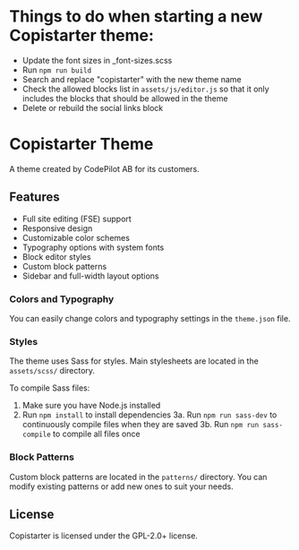 # Things to do when starting a new Copistarter theme:

- Update the font sizes in _font-sizes.scss
- Run `npm run build`
- Search and replace "copistarter" with the new theme name
- Check the allowed blocks list in `assets/js/editor.js` so that it only includes the blocks that should be allowed in the theme
- Delete or rebuild the social links block

# Copistarter Theme

A theme created by CodePilot AB for its customers.

## Features

- Full site editing (FSE) support
- Responsive design
- Customizable color schemes
- Typography options with system fonts
- Block editor styles
- Custom block patterns
- Sidebar and full-width layout options

### Colors and Typography

You can easily change colors and typography settings in the `theme.json` file.

### Styles

The theme uses Sass for styles. Main stylesheets are located in the `assets/scss/` directory.

To compile Sass files:

1. Make sure you have Node.js installed
2. Run `npm install` to install dependencies
3a. Run `npm run sass-dev` to continuously compile files when they are saved
3b. Run `npm run sass-compile` to compile all files once


### Block Patterns

Custom block patterns are located in the `patterns/` directory. You can modify existing patterns or add new ones to suit your needs.

## License

Copistarter is licensed under the GPL-2.0+ license.

